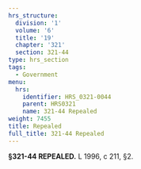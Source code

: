 ```yaml
---
hrs_structure:
  division: '1'
  volume: '6'
  title: '19'
  chapter: '321'
  section: 321-44
type: hrs_section
tags:
  - Government
menu:
  hrs:
    identifier: HRS_0321-0044
    parent: HRS0321
    name: 321-44 Repealed
weight: 7455
title: Repealed
full_title: 321-44 Repealed
---
```

**§321-44 REPEALED.** L 1996, c 211, §2.